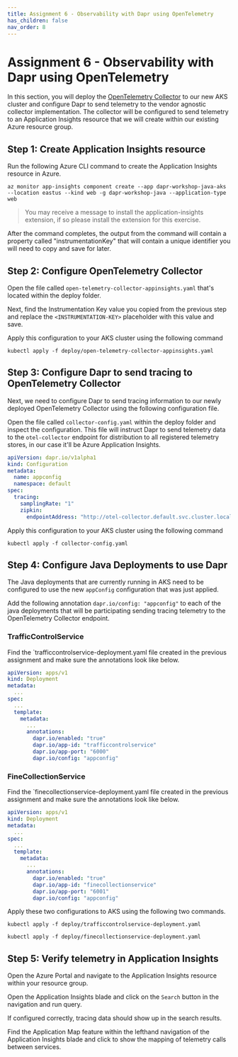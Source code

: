 ```yaml
---
title: Assignment 6 - Observability with Dapr using OpenTelemetry
has_children: false
nav_order: 8
---
```


# Assignment 6 - Observability with Dapr using OpenTelemetry

In this section, you will deploy the [OpenTelemetry Collector](https://github.com/open-telemetry/opentelemetry-collector) to our new AKS cluster and configure Dapr to send telemetry to the vendor agnostic collector implementation. The collector will be configured to send telemetry to an Application Insights resource that we will create within our existing Azure resource group.

## Step 1: Create Application Insights resource

Run the following Azure CLI command to create the Application Insights resource in Azure.

```azure cli
az monitor app-insights component create --app dapr-workshop-java-aks --location eastus --kind web -g dapr-workshop-java --application-type web
```

> You may receive a message to install the application-insights extension, if so please install the extension for this exercise.

After the command completes, the output from the command will contain a property called "instrumentationKey" that will contain a unique identifier you will need to copy and save for later.

## Step 2: Configure OpenTelemetry Collector

Open the file called `open-telemetry-collector-appinsights.yaml` that's located within the deploy folder.

Next, find the Instrumentation Key value you copied from the previous step and replace the `<INSTRUMENTATION-KEY>` placeholder with this value and save.

Apply this configuration to your AKS cluster using the following command

```console
kubectl apply -f deploy/open-telemetry-collector-appinsights.yaml
```

## Step 3: Configure Dapr to send tracing to OpenTelemetry Collector

Next, we need to configure Dapr to send tracing information to our newly deployed OpenTelemetry Collector using the following configuration file.

Open the file called `collector-config.yaml` within the deploy folder and inspect the configuration.  This file will instruct Dapr to send telemetry data to the `otel-collector` endpoint for distribution to all registered telemetry stores, in our case it'll be Azure Application Insights.

```yaml
apiVersion: dapr.io/v1alpha1
kind: Configuration
metadata:
  name: appconfig
  namespace: default
spec:
  tracing:
    samplingRate: "1"
    zipkin:
      endpointAddress: "http://otel-collector.default.svc.cluster.local:9411/api/v2/spans"
```

Apply this configuration to your AKS cluster using the following command

```console
kubectl apply -f collector-config.yaml
```

## Step 4: Configure Java Deployments to use Dapr

The Java deployments that are currently running in AKS need to be configured to use the new `appConfig` configuration that was just applied.

Add the following annotation `dapr.io/config: "appconfig"` to each of the java deployments that will be participating sending tracing telemetry to the OpenTelemetry Collector endpoint.

### TrafficControlService

Find the `trafficcontrolservice-deployment.yaml file created in the previous assignment and make sure the annotations look like below.

```yaml
apiVersion: apps/v1
kind: Deployment
metadata:
  ...
spec:
  ...
  template:
    metadata:
      ...
      annotations:
        dapr.io/enabled: "true"
        dapr.io/app-id: "trafficcontrolservice"
        dapr.io/app-port: "6000"
        dapr.io/config: "appconfig"
```

### FineCollectionService

Find the `finecollectionservice-deployment.yaml file created in the previous assignment and make sure the annotations look like below.

```yaml
apiVersion: apps/v1
kind: Deployment
metadata:
  ...
spec:
  ...
  template:
    metadata:
      ...
      annotations:
        dapr.io/enabled: "true"
        dapr.io/app-id: "finecollectionservice"
        dapr.io/app-port: "6001"
        dapr.io/config: "appconfig"
```

Apply these two configurations to AKS using the following two commands.

```console
kubectl apply -f deploy/trafficcontrolservice-deployment.yaml
```

```console
kubectl apply -f deploy/finecollectionservice-deployment.yaml
```

## Step 5: Verify telemetry in Application Insights

Open the Azure Portal and navigate to the Application Insights resource within your resource group.

Open the Application Insights blade and click on the `Search` button in the navigation and run query.

If configured correctly, tracing data should show up in the search results.

Find the Application Map feature within the lefthand navigation of the Application Insights blade and click to show the mapping of telemetry calls between services.
